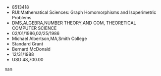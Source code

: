 
* 8513418
* RUI:Mathematical Sciences: Graph Homomorphisms and Isoperimetric Problems
* DMS,ALGEBRA,NUMBER THEORY,AND COM, THEORETICAL COMPUTER SCIENCE
* 02/01/1986,02/25/1986
* Michael Albertson,MA,Smith College
* Standard Grant
* Bernard McDonald
* 12/31/1988
* USD 48,700.00

nan
